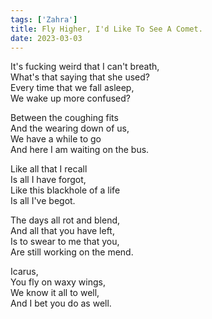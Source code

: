 ```yaml
---  
tags: ['Zahra']  
title: Fly Higher, I'd Like To See A Comet.  
date: 2023-03-03  
---
```


It's fucking weird that I can't breath,  
What's that saying that she used?  
Every time that we fall asleep,  
We wake up more confused?

Between the coughing fits  
And the wearing down of us,  
We have a while to go  
And here I am waiting on the bus.

Like all that I recall  
Is all I have forgot,  
Like this blackhole of a life  
Is all I've begot.

The days all rot and blend,  
And all that you have left,  
Is to swear to me that you,  
Are still working on the mend.

Icarus,  
You fly on waxy wings,  
We know it all to well,  
And I bet you do as well.
